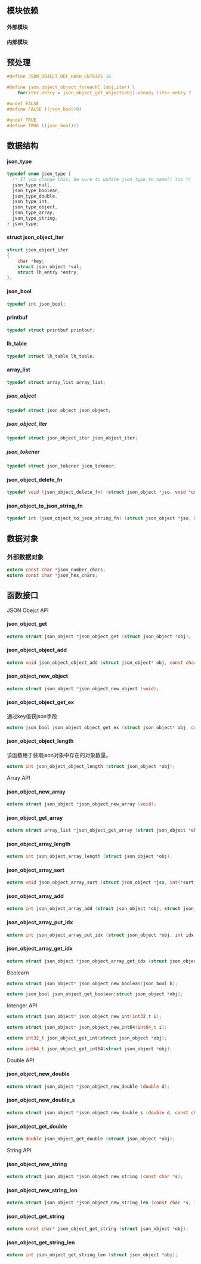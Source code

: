 

## 模块依赖

#### 外部模块

#### 内部模块

## 预处理

```c
#define JSON_OBJECT_DEF_HASH_ENTRIES 16
```


```c
#define json_object_object_foreachC (obj,iter) \
    for(iter.entry = json_object_get_object(obj)->head; (iter.entry ? (iter.key = (char*)iter.entry->k, iter.val = (struct json_object*)iter.entry->v, iter.entry) : 0); iter.entry = iter.entry->next)
```

```c
#undef FALSE
#define FALSE ((json_bool)0)

#undef TRUE
#define TRUE ((json_bool)1)
```

## 数据结构

#### json_type

```c
typedef enum json_type {
  /* If you change this, be sure to update json_type_to_name() too */
  json_type_null,
  json_type_boolean,
  json_type_double,
  json_type_int,
  json_type_object,
  json_type_array,
  json_type_string,
} json_type;
```

#### struct json_object_iter

```c
struct json_object_iter
{
	char *key;
	struct json_object *val;
	struct lh_entry *entry;
};
```

#### json_bool

```c
typedef int json_bool;
```

#### printbuf

```c
typedef struct printbuf printbuf;
```

#### lh_table

```c
typedef struct lh_table lh_table;
```

#### array_list

```c
typedef struct array_list array_list;
```

##### json_object

```c
typedef struct json_object json_object;
```

##### json_object_iter

```c
typedef struct json_object_iter json_object_iter;
```

##### json_tokener

```c
typedef struct json_tokener json_tokener;
```



#### json_object_delete_fn

```c
typedef void (json_object_delete_fn) (struct json_object *jso, void *userdata);
```

#### json_object_to_json_string_fn

```c
typedef int (json_object_to_json_string_fn) (struct json_object *jso, struct printbuf *pb, int level, int flags);
```

## 数据对象

### 外部数据对象

```c
extern const char *json_number_chars;
extern const char *json_hex_chars;
```



## 函数接口

JSON Obejct API

#### json_object_get

```c
extern struct json_object *json_object_get (struct json_object *obj);
```

#### json_object_object_add

```c
extern void json_object_object_add (struct json_object* obj, const char *key, struct json_object *val);
```

#### json_object_new_object

```c
extern struct json_object *json_object_new_object (void);
```

#### json_object_object_get_ex

通过key值获json字段

```c
extern json_bool json_object_object_get_ex (struct json_object* obj, const char *key, struct json_object **value);
```

#### json_object_object_length

该函数用于获取json对象中存在的对象数量。

```c
extern int json_object_object_length (struct json_object *obj);
```




Array API

#### json_object_new_array

```c
extern struct json_object *json_object_new_array (void);
```
#### json_object_get_array

```c
extern struct array_list *json_object_get_array (struct json_object *obj);
```

#### json_object_array_length

```c
extern int json_object_array_length (struct json_object *obj);
```

#### json_object_array_sort

```c
extern void json_object_array_sort (struct json_object *jso, int(*sort_fn)(const void *, const void *));
```

#### json_object_array_add

```c
extern int json_object_array_add (struct json_object *obj, struct json_object *val);
```

#### json_object_array_put_idx

```c
extern int json_object_array_put_idx (struct json_object *obj, int idx, struct json_object *val);
```

#### json_object_array_get_idx

```c
extern struct json_object *json_object_array_get_idx (struct json_object *obj, int idx);
```

Boolearn

```c
extern struct json_object* json_object_new_boolean(json_bool b);
```

```c
extern json_bool json_object_get_boolean(struct json_object *obj);
```

Intenger API

```c
extern struct json_object* json_object_new_int(int32_t i);
```

```c
extern struct json_object* json_object_new_int64(int64_t i);
```


```c
extern int32_t json_object_get_int(struct json_object *obj);
```

```c
extern int64_t json_object_get_int64(struct json_object *obj);
```

Double API

#### json_object_new_double

```c
extern struct json_object *json_object_new_double (double d);
```

#### json_object_new_double_s

```c
extern struct json_object *json_object_new_double_s (double d, const char *ds);
```
#### json_object_get_double

```c
extern double json_object_get_double (struct json_object *obj);
```

String API

#### json_object_new_string

```c
extern struct json_object *json_object_new_string (const char *s);
```

#### json_object_new_string_len
```c
extern struct json_object *json_object_new_string_len (const char *s, int len);
```

#### json_object_get_string

```c
extern const char* json_object_get_string (struct json_object *obj);
```

#### json_object_get_string_len

```c
extern int json_object_get_string_len (struct json_object *obj);
```